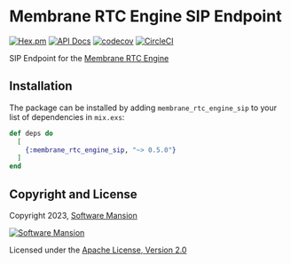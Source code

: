 # Membrane RTC Engine SIP Endpoint

[![Hex.pm](https://img.shields.io/hexpm/v/membrane_rtc_engine_sip.svg)](https://hex.pm/packages/membrane_rtc_engine_sip)
[![API Docs](https://img.shields.io/badge/api-docs-yellow.svg?style=flat)](https://hexdocs.pm/membrane_rtc_engine_sip)
[![codecov](https://codecov.io/gh/fishjam-cloud/membrane_rtc_engine/graph/badge.svg?token=ZPHQVR6WXB)](https://codecov.io/gh/fishjam-cloud/membrane_rtc_engine)
[![CircleCI](https://dl.circleci.com/status-badge/img/circleci/GYdMJX3ERMbXTmauvqgRKE/7B94kqtbCjtAfbnStg3PLn/tree/master.svg?style=svg)](https://dl.circleci.com/status-badge/redirect/circleci/GYdMJX3ERMbXTmauvqgRKE/7B94kqtbCjtAfbnStg3PLn/tree/master)

SIP Endpoint for the [Membrane RTC Engine](https://github.com/fishjam-cloud/membrane_rtc_engine)

## Installation

The package can be installed by adding `membrane_rtc_engine_sip` to your list of dependencies in `mix.exs`:

```elixir
def deps do
  [
    {:membrane_rtc_engine_sip, "~> 0.5.0"}
  ]
end
```

## Copyright and License

Copyright 2023, [Software Mansion](https://swmansion.com/?utm_source=git&utm_medium=readme&utm_campaign=membrane_rtc_engine)

[![Software Mansion](https://logo.swmansion.com/logo?color=white&variant=desktop&width=200&tag=membrane-github)](https://swmansion.com/?utm_source=git&utm_medium=readme&utm_campaign=membrane_rtc_engine)

Licensed under the [Apache License, Version 2.0](LICENSE)
